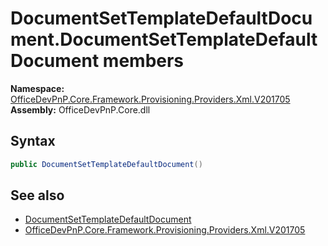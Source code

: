 # DocumentSetTemplateDefaultDocument.DocumentSetTemplateDefaultDocument members 
  

**Namespace:** [OfficeDevPnP.Core.Framework.Provisioning.Providers.Xml.V201705](OfficeDevPnP.Core.Framework.Provisioning.Providers.Xml.V201705.md)  
**Assembly:** OfficeDevPnP.Core.dll  
## Syntax
```C#
public DocumentSetTemplateDefaultDocument()
```
## See also
- [DocumentSetTemplateDefaultDocument](OfficeDevPnP.Core.Framework.Provisioning.Providers.Xml.V201705.DocumentSetTemplateDefaultDocument.md)
- [OfficeDevPnP.Core.Framework.Provisioning.Providers.Xml.V201705](OfficeDevPnP.Core.Framework.Provisioning.Providers.Xml.V201705.md)
